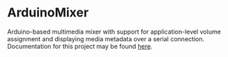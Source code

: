 # ArduinoMixer
Arduino-based multimedia mixer with support for application-level volume assignment and displaying media metadata over a serial connection.
Documentation for this project may be found [here](https://docs.cutotopo.live/en/arduino-mixer).
